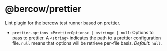 # @bercow/prettier

Lint plugin for the [bercow](https://github.com/lachrist/bercow) test runner based on [prettier](https://github.com/prettier/prettier).

* `prettier-options <PrettierOptions> | <string> | null`: Options to pass to prettier. A `<string>` indicates the path to a prettier configuration file. `null` means that options will be retrieve per-file basis. *Default*: `null`.
